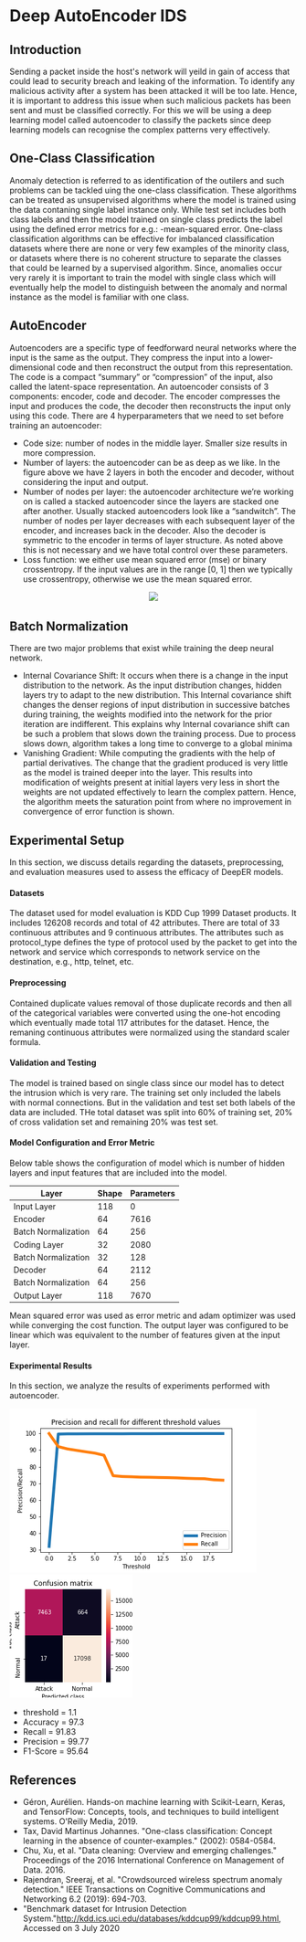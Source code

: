 # Deep AutoEncoder IDS

## Introduction
Sending a packet inside the host's network will yeild in gain of access that could lead to security breach and leaking of the information. To identify any malicious activity after a system has been attacked it will be too late. Hence, it is important to address this issue when such malicious packets has been sent and must be classified correctly. For this we will be using a deep learning model called autoencoder to classify the packets since deep learning models can recognise the complex patterns very effectively.

## One-Class Classification
Anomaly detection is referred to as identification of the outilers and such problems can be tackled uing the one-class classification. These algorithms can be treated as unsupervised algorithms where the model is trained using the data contaning single label instance only. While test set includes both class labels and then the model trained on single class predicts the label using the defined error metrics for e.g.: -mean-squared error. One-class classification algorithms can be effective for imbalanced classification datasets where there are none or very few examples of the minority class, or datasets where there is no coherent structure to separate the classes that could be learned by a supervised algorithm. Since, anomalies occur very rarely it is important to train the model with single class which will eventually help the model to distinguish between the anomaly and normal instance as the model is familiar with one class. 

## AutoEncoder
Autoencoders are a specific type of feedforward neural networks where the input is the same as the output. They compress the input into a lower-dimensional code and then reconstruct the output from this representation. The code is a compact “summary” or “compression” of the input, also called the latent-space representation.
An autoencoder consists of 3 components: encoder, code and decoder. The encoder compresses the input and produces the code, the decoder then reconstructs the input only using this code.
There are 4 hyperparameters that we need to set before training an autoencoder:
- Code size: number of nodes in the middle layer. Smaller size results in more compression.
- Number of layers: the autoencoder can be as deep as we like. In the figure above we have 2 layers in both the encoder and decoder, without considering the input and output.
- Number of nodes per layer: the autoencoder architecture we’re working on is called a stacked autoencoder since the layers are stacked one after another. Usually stacked autoencoders look like a “sandwitch”. The number of nodes per layer decreases with each subsequent layer of the encoder, and increases back in the decoder. Also the decoder is symmetric to the encoder in terms of layer structure. As noted above this is not necessary and we have total control over these parameters.
- Loss function: we either use mean squared error (mse) or binary crossentropy. If the input values are in the range [0, 1] then we typically use crossentropy, otherwise we use the mean squared error.
<div align=center><img src=https://github.com/ghatoleyash/Deep-AutoEncoder-IDS/blob/master/autoencoder_architecture.png></div>

## Batch Normalization
There are two major problems that exist while training the deep neural network.
- Internal Covariance Shift: It occurs when there is a change in the input distribution to the network. As the input distribution changes, hidden layers try to adapt to the new distribution. This Internal covariance shift changes the denser regions of input distribution in successive batches during training, the weights modified into the network for the prior iteration are indifferent. This explains why Internal covariance shift can be such a problem that slows down the training process. Due to process slows down, algorithm takes a long time to converge to a global minima 
- Vanishing Gradient: While computing the gradients with the help of partial derivatives. The change that the gradient produced is very little as the model is trained deeper into the layer. This results into modification of weights present at initial layers very less in short the weights are not updated effectively to learn the complex pattern. Hence, the algorithm meets the saturation point from where no improvement in convergence of error function is shown.


## Experimental Setup
In this section, we discuss details regarding the datasets, preprocessing, and evaluation measures used to assess the efficacy of DeepER models.

#### Datasets
The dataset used for model evaluation is KDD Cup 1999 Dataset products. It includes 126208 records and total of 42 attributes. There are total of 33 continuous attributes and 9 continuous attributes. The attributes such as protocol_type defines the type of protocol used by the packet to get into the network and service which corresponds to network service on the destination, e.g., http, telnet, etc. 

#### Preprocessing
Contained duplicate values removal of those duplicate records and then all of the categorical variables were converted using the one-hot encoding which eventually made total 117 attributes for the dataset. Hence, the remaning continuous attributes were normalized using the standard scaler formula.

#### Validation and Testing
The model is trained based on single class since our model has to detect the intrusion which is very rare. The training set only included the labels with normal connections. But in the validation and test set both labels of the data are included. THe total dataset was split into 60% of training set, 20% of cross validation set and remaining 20% was test set.

#### Model Configuration and Error Metric

Below table shows the configuration of model which is number of hidden layers and input features that are included into the model.

Layer | Shape | Parameters
------|-------|-----------
Input Layer | 118 | 0
Encoder | 64 | 7616
Batch Normalization | 64 | 256
Coding Layer | 32 | 2080
Batch Normalization | 32 | 128
Decoder | 64 | 2112
Batch Normalization | 64 | 256
Output Layer | 118 | 7670

Mean squared error was used as error metric and adam optimizer was used while converging the cost function. The output layer was configured to be linear which was equivalent to the number of features given at the input layer. 

#### Experimental Results
In this section, we analyze the results of experiments performed with autoencoder.

![GitHub Logo](/recall&precisionVSthreshold.png)
![GitHub Logo](/confusion_matrix.png)

- threshold =  1.1
- Accuracy =  97.3
- Recall =  91.83
- Precision =  99.77
- F1-Score =  95.64


## References
- Géron, Aurélien. Hands-on machine learning with Scikit-Learn, Keras, and TensorFlow: Concepts, tools, and techniques to build intelligent systems. O'Reilly Media, 2019.
- Tax, David Martinus Johannes. "One-class classification: Concept learning in the absence of counter-examples." (2002): 0584-0584.
- Chu, Xu, et al. "Data cleaning: Overview and emerging challenges." Proceedings of the 2016 International Conference on Management of Data. 2016.
- Rajendran, Sreeraj, et al. "Crowdsourced wireless spectrum anomaly detection." IEEE Transactions on Cognitive Communications and Networking 6.2 (2019): 694-703.
- "Benchmark dataset for Intrusion Detection System."<http://kdd.ics.uci.edu/databases/kddcup99/kddcup99.html>, Accessed on 3 July 2020
